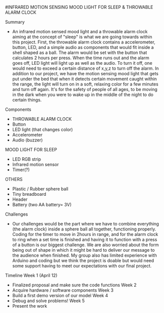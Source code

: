 #INFRARED MOTION SENSING MOOD LIGHT FOR SLEEP & THROWABLE ALARM CLOCK

Summary
- An infrared motion sensed mood light and a throwable alarm clock aiming at the concept of "sleep" is what we are going towards within this project. First, the throwable alarm clock contains a accelerometer, button, LED, and a simple audio as components that would fit inside a shell shaped as a ball. The alarm would be set with the button that calculates 2 hours per press. When the time runs out and the alarm goes off, LED light will light up as well as the audio. To turn it off, one would need to exceed a certain distance of x,y,z to turn off the alarm. In addition to our project, we have the motion sensing mood light that gets put under the bed that when it detects certain movement caught within the range, the light will turn on in a soft, relaxing color for a few minutes and turn off again. It's for the safety of people of all ages, to be moving in the dark when you were to wake up in the middle of the night to do certain things. 

Components
- THROWABLE ALARM CLOCK
- Button
- LED light (that changes color)
- Accelerometer
- Audio (buzzer)

MOOD LIGHT FOR SLEEP
- LED RGB strip
- Infrared motion sensor
- Timer(?)

OTHERS
- Plastic / Rubber sphere ball 
- Tiny breadboard
- Header
- Battery (two AA battery= 3V)

Challenges
- Our challenges would be the part where we have to combine everything (the alarm clock) inside a sphere ball all together, functioning properly. Coding for the timer to move in 2hours in range, and for the alarm clock to ring when a set time is finished and having it to function with a press of a button is our biggest challenge. We are also worried about the form being out of shape in which it might be hard to deliver our message to the audience when finished. My group also has limited experience with Arduino and coding but we think the project is doable but would need some support having to meet our expectations with our final project. 

Timeline
Week 1 (April 12)
- Finalized proposal and make sure the code functions
Week 2
- Acquire hardware / software components
Week 3
- Build a first demo version of our model
Week 4
- Debug and solve problems!
Week 5
- Present the work
